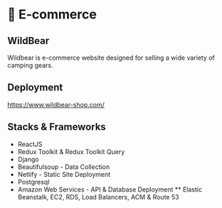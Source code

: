 # :shopping_cart: E-commerce
## WildBear
Wildbear is e-commerce website designed for selling a wide variety of camping gears.

## Deployment
https://www.wildbear-shop.com/

## Stacks & Frameworks
* ReactJS
* Redux Toolkit & Redux Toolkit Query
* Django
* Beautifulsoup - Data Collection
* Netlify - Static Site Deployment
* Postgresql
* Amazon Web Services - API & Database Deployment 
  ** Elastic Beanstalk, EC2, RDS, Load Balancers, ACM & Route 53
  
